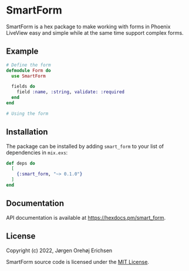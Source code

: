 # SmartForm

SmartForm is a hex package to make working with forms in Phoenix LiveView easy and simple while at the same time support complex forms.

## Example

```elixir
# Define the form
defmodule Form do
  use SmartForm

  fields do
    field :name, :string, validate: :required
  end
end

# Using the form
```

## Installation

The package can be installed by adding `smart_form` to your list of dependencies in `mix.exs`:

```elixir
def deps do
  [
    {:smart_form, "~> 0.1.0"}
  ]
end
```

## Documentation

API documentation is available at <https://hexdocs.pm/smart_form>.

## License

Copyright (c) 2022, Jørgen Orehøj Erichsen

SmartForm source code is licensed under the [MIT License](LICENSE).

